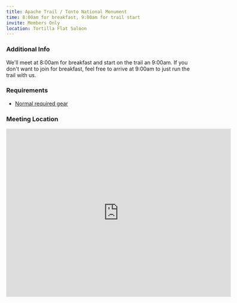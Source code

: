 ```yaml
---
title: Apache Trail / Tonto National Monument
time: 8:00am for breakfast, 9:00am for trail start
invite: Members Only
location: Tortilla Flat Saloon
---
```


### Additional Info

We'll meet at 8:00am for breakfast and start on the trail an 9:00am. If you
don't want to join for breakfast, feel free to arrive at 9:00am to just run the
trail with us.

### Requirements

* [Normal required gear](/about/required-gear)

### Meeting Location


<iframe src="https://www.google.com/maps/embed?pb=!1m18!1m12!1m3!1d69014.29794511008!2d-111.4239315940592!3d33.52526628512412!2m3!1f0!2f0!3f0!3m2!1i1024!2i768!4f13.1!3m3!1m2!1s0x872bb74b2e613971%3A0x1a806a42168f0941!2sTortilla%20Flat%20Saloon!5e0!3m2!1sen!2sus!4v1750968175449!5m2!1sen!2sus" width="600" height="450" style="border:0;" allowfullscreen="" loading="lazy" referrerpolicy="no-referrer-when-downgrade"></iframe>
